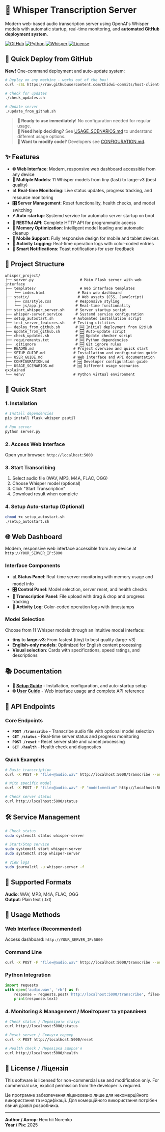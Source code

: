 # 🎤 Whisper Transcription Server

Modern web-based audio transcription server using OpenAI's Whisper models with automatic startup, real-time monitoring, and **automated GitHub deployment system**.

[![GitHub](https://img.shields.io/badge/GitHub-Chidwi--commits-blue?logo=github)](https://github.com/Chidwi-commits/host-client-for-whisper-ai)
[![Python](https://img.shields.io/badge/Python-3.8+-green?logo=python)](https://python.org)
[![Whisper](https://img.shields.io/badge/OpenAI-Whisper-orange?logo=openai)](https://github.com/openai/whisper)
[![License](https://img.shields.io/badge/License-MIT-blue.svg)](LICENSE)

## 🚀 Quick Deploy from GitHub

**New!** One-command deployment and auto-update system:

```bash
# Deploy on any machine - works out of the box!
curl -sSL https://raw.githubusercontent.com/Chidwi-commits/host-client-for-whisper-ai/main/deploy_from_github.sh | bash

# Check for updates
./check_updates.sh

# Update server
./update_from_github.sh
```

> **🎯 Ready to use immediately!** No configuration needed for regular usage.  
> **📖 Need help deciding?** See [USAGE_SCENARIOS.md](USAGE_SCENARIOS.md) to understand different usage options.  
> **🔧 Want to modify code?** Developers see [CONFIGURATION.md](CONFIGURATION.md).

## ✨ Features

- **🌐 Web Interface**: Modern, responsive web dashboard accessible from any device
- **🤖 Multiple Models**: 11 Whisper models from tiny (fast) to large-v3 (best quality)
- **📊 Real-time Monitoring**: Live status updates, progress tracking, and resource monitoring
- **🎛️ Server Management**: Reset functionality, health checks, and model switching
- **⚡ Auto-startup**: Systemd service for automatic server startup on boot
- **🔧 RESTful API**: Complete HTTP API for programmatic access
- **💾 Memory Optimization**: Intelligent model loading and automatic cleanup
- **📱 Mobile Support**: Fully responsive design for mobile and tablet devices
- **📝 Activity Logging**: Real-time operation logs with color-coded entries
- **🔔 Smart Notifications**: Toast notifications for user feedback

## 📁 Project Structure

```
whisper_project/
├── server.py                     # Main Flask server with web interface
├── templates/                    # Web interface templates
│   └── index.html               # Main web dashboard
├── static/                      # Web assets (CSS, JavaScript)
│   ├── css/style.css           # Responsive styling
│   └── js/app.js               # Real-time functionality
├── start_whisper_server.sh     # Server startup script
├── whisper-server.service      # Systemd service configuration
├── setup_autostart.sh         # Automated installation script
├── test_server_features.sh    # Testing utilities
├── deploy_from_github.sh       # 🆕 Initial deployment from GitHub
├── update_from_github.sh       # 🆕 Auto-update script
├── check_updates.sh            # 🆕 Update checker script
├── requirements.txt            # 🆕 Python dependencies
├── .gitignore                  # 🆕 Git ignore rules
├── README.md                  # Project overview and quick start  
├── SETUP_GUIDE.md             # Installation and configuration guide
├── USER_GUIDE.md              # Web interface and API documentation
├── CONFIGURATION.md           # 🆕 Developer configuration guide
├── USAGE_SCENARIOS.md         # 🆕 Different usage scenarios explained
└── venv/                      # Python virtual environment
```

## 🚀 Quick Start

### 1. Installation
```bash
# Install dependencies
pip install flask whisper psutil

# Run server
python server.py
```

### 2. Access Web Interface
Open your browser: `http://localhost:5000`

### 3. Start Transcribing
1. Select audio file (WAV, MP3, M4A, FLAC, OGG)
2. Choose Whisper model (optional)
3. Click "Start Transcription"
4. Download result when complete

### 4. Setup Auto-startup (Optional)
```bash
chmod +x setup_autostart.sh
./setup_autostart.sh
```

## 🌐 Web Dashboard

Modern, responsive web interface accessible from any device at `http://YOUR_SERVER_IP:5000`

### Interface Components
- **📊 Status Panel**: Real-time server monitoring with memory usage and model info
- **🎛️ Control Panel**: Model selection, server reset, and health checks  
- **🎵 Transcription Panel**: File upload with drag & drop and progress tracking
- **📝 Activity Log**: Color-coded operation logs with timestamps

### Model Selection
Choose from 11 Whisper models through an intuitive modal interface:
- **tiny** to **large-v3**: From fastest (tiny) to best quality (large-v3)
- **English-only models**: Optimized for English content processing
- **Visual selection**: Cards with specifications, speed ratings, and descriptions

## 📚 Documentation

- **📖 [Setup Guide](./SETUP_GUIDE.md)** - Installation, configuration, and auto-startup setup
- **🌐 [User Guide](./USER_GUIDE.md)** - Web interface usage and complete API reference

## 🔧 API Endpoints

### Core Endpoints
- **`POST /transcribe`** - Transcribe audio file with optional model selection
- **`GET /status`** - Real-time server status and progress monitoring
- **`POST /reset`** - Reset server state and cancel processing
- **`GET /health`** - Health check and diagnostics

### Quick Examples
```bash
# Basic transcription
curl -X POST -F "file=@audio.wav" http://localhost:5000/transcribe --output result.txt

# With specific model
curl -X POST -F "file=@audio.wav" -F "model=medium" http://localhost:5000/transcribe --output result.txt

# Check server status
curl http://localhost:5000/status
```

## 🛠️ Service Management

```bash
# Check status
sudo systemctl status whisper-server

# Start/Stop service
sudo systemctl start whisper-server
sudo systemctl stop whisper-server

# View logs
sudo journalctl -u whisper-server -f
```

## 🎵 Supported Formats

**Audio**: WAV, MP3, M4A, FLAC, OGG  
**Output**: Plain text (.txt)

## 🎯 Usage Methods

### Web Interface (Recommended)
Access dashboard: `http://YOUR_SERVER_IP:5000`

### Command Line
```bash
curl -X POST -F "file=@audio.wav" http://localhost:5000/transcribe --output result.txt
```

### Python Integration
```python
import requests
with open('audio.wav', 'rb') as f:
    response = requests.post('http://localhost:5000/transcribe', files={'file': f})
    print(response.text)
```

### 4. Monitoring & Management / Моніторинг та управління
```bash
# Check status / Перевірити статус
curl http://localhost:5000/status

# Reset server / Скинути сервер
curl -X POST http://localhost:5000/reset

# Health check / Перевірка здоров'я
curl http://localhost:5000/health
```

## 📄 License / Ліцензія

This software is licensed for non-commercial use and modification only. For commercial use, explicit permission from the developer is required.

Це програмне забезпечення ліцензовано лише для некомерційного використання та модифікації. Для комерційного використання потрібен явний дозвіл розробника.

---

**Author / Автор**: Heorhii Norenko  
**Year / Рік**: 2025 